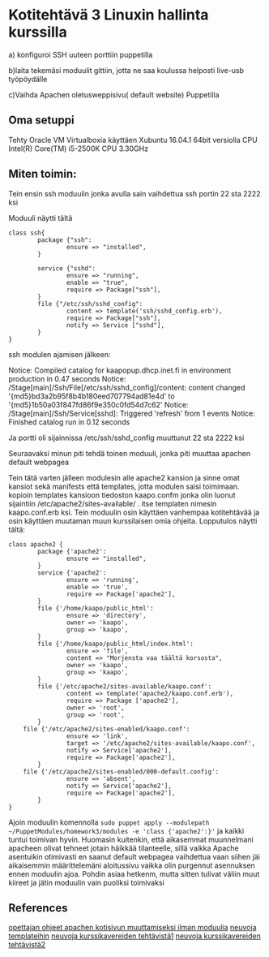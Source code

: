 # Kotitehtävä 3 Linuxin hallinta kurssilla

a) konfiguroi SSH uuteen porttiin puppetilla

b)laita tekemäsi moduulit gittiin, jotta ne saa koulussa helposti live-usb työpöydälle

c)Vaihda Apachen oletusweppisivu( default website) Puppetilla


## Oma setuppi
Tehty Oracle VM Virtualboxia käyttäen Xubuntu 16.04.1 64bit versiolla
CPU Intel(R) Core(TM) i5-2500K CPU 3.30GHz 


## Miten toimin:
Tein ensin ssh moduulin jonka avulla sain vaihdettua ssh portin 22 sta 2222 ksi

Moduuli näytti tältä


	class ssh{
        	package {"ssh":
                	ensure => "installed",
        	}

        	service {"sshd":
                	ensure => "running",
                	enable => "true",
                	require => Package["ssh"],
        	}
        	file {"/etc/ssh/sshd_config":
                	content => template('ssh/sshd_config.erb'),
                	require => Package["ssh"],
                	notify => Service ["sshd"],
        	}
	}
 

 
ssh modulen ajamisen jälkeen:

Notice: Compiled catalog for kaapopup.dhcp.inet.fi in environment production in 0.47 seconds
Notice: /Stage[main]/Ssh/File[/etc/ssh/sshd_config]/content: content changed '{md5}bd3a2b95f8b4b180eed707794ad81e4d' to '{md5}1b50a03f847fd86f9e350c0fd54d7c62'
Notice: /Stage[main]/Ssh/Service[sshd]: Triggered 'refresh' from 1 events
Notice: Finished catalog run in 0.12 seconds

Ja portti oli sijainnissa /etc/ssh/sshd_config muuttunut 22 sta 2222 ksi

Seuraavaksi minun piti tehdä toinen moduuli, jonka piti muuttaa apachen default webpagea

Tein tätä varten jälleen modulesin alle apache2 kansion ja sinne
omat kansiot sekä manifests että templates, jotta modulen saisi toimimaan.
kopioin templates kansioon tiedoston kaapo.confm jonka olin luonut
sijaintiin /etc/apache2/sites-available/ . itse templaten nimesin kaapo.conf.erb ksi.
Tein moduulin osin käyttäen vanhempaa kotitehtävää ja osin käyttäen muutaman muun kurssilaisen omia ohjeita.
Lopputulos näytti tältä:

	class apache2 {
        	package {'apache2':
                	ensure => "installed",
        	}
        	service {'apache2':
                	ensure => 'running',
                	enable => 'true',
                	require => Package['apache2'],
        	}
        	file {'/home/kaapo/public_html':
                	ensure => 'directory',
                	owner => 'kaapo',
                	group => 'kaapo',
        	}
        	file {'/home/kaapo/public_html/index.html':
                	ensure => 'file',
                	content => "Morjensta vaa täältä korsosta",
               		owner => 'kaapo',
                	group => 'kaapo',
        	}
        	file {'/etc/apache2/sites-available/kaapo.conf':
                	content => template('apache2/kaapo.conf.erb'),
                	require => Package ['apache2'],
                	owner => 'root',
                	group => 'root',
        	}
 		file {'/etc/apache2/sites-enabled/kaapo.conf':
                	ensure => 'link',
                	target => '/etc/apache2/sites-available/kaapo.conf',
                	notify => Service['apache2'],
                	require => Package['apache2'],
        	}
		file {'/etc/apache2/sites-enabled/000-default.config':
                	ensure => 'absent',
                	notify => Service['apache2'],
                	require => Package['apache2'],
        	}
	}

Ajoin moduulin komennolla
`sudo puppet apply --modulepath ~/PuppetModules/homework3/modules -e 'class {'apache2':}'`
ja kaikki tuntui toimivan hyvin.
Huomasin kuitenkin, että aikasemmat muunnelmani apacheen olivat tehneet jotain häikkää tilanteelle, sillä vaikka Apache asentuikin otimivasti en
saanut default webpagea vaihdettua vaan siihen jäi aikaisemmin määrittelemäni aloitussivu vaikka olin purgennut asennuksen ennen moduulin ajoa. Pohdin asiaa hetkenm, mutta sitten tulivat väliin muut kiireet ja jätin moduulin vain puoliksi toimivaksi

## References
[opettajan ohjeet apachen kotisivun muuttamiseksi ilman moduulia](http://terokarvinen.com/2016/new-default-website-with-apache2-show-your-homepage-at-top-of-example-com-no-tilde)
[neuvoja templateihin](https://docs.puppet.com/puppet/4.9/lang_template.html)
[neuvoja kurssikavereiden tehtävistä1](https://github.com/GarStiver/PuppetModules/tree/master/thirdhomework)
[neuvoja kurssikavereiden tehtävistä2](https://github.com/nikaar/puppet)

	

